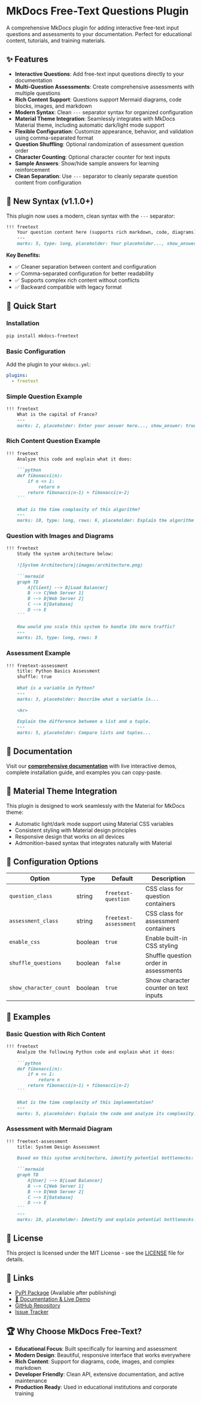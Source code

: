 # MkDocs Free-Text Questions Plugin

A comprehensive MkDocs plugin for adding interactive free-text input questions and assessments to your documentation. Perfect for educational content, tutorials, and training materials.

## ✨ Features

- **Interactive Questions**: Add free-text input questions directly to your documentation
- **Multi-Question Assessments**: Create comprehensive assessments with multiple questions
- **Rich Content Support**: Questions support Mermaid diagrams, code blocks, images, and markdown
- **Modern Syntax**: Clean `---` separator syntax for organized configuration
- **Material Theme Integration**: Seamlessly integrates with MkDocs Material theme, including automatic dark/light mode support
- **Flexible Configuration**: Customize appearance, behavior, and validation using comma-separated format
- **Question Shuffling**: Optional randomization of assessment question order
- **Character Counting**: Optional character counter for text inputs
- **Sample Answers**: Show/hide sample answers for learning reinforcement
- **Clean Separation**: Use `---` separator to cleanly separate question content from configuration

## 📝 New Syntax (v1.1.0+)

This plugin now uses a modern, clean syntax with the `---` separator:

```markdown
!!! freetext
    Your question content here (supports rich markdown, code, diagrams)
    ---
    marks: 5, type: long, placeholder: Your placeholder..., show_answer: true
```

**Key Benefits:**
- ✅ Cleaner separation between content and configuration
- ✅ Comma-separated configuration for better readability
- ✅ Supports complex rich content without conflicts
- ✅ Backward compatible with legacy format

## 🚀 Quick Start

### Installation

```bash
pip install mkdocs-freetext
```

### Basic Configuration

Add the plugin to your `mkdocs.yml`:

```yaml
plugins:
  - freetext
```

### Simple Question Example

```markdown
!!! freetext
    What is the capital of France?
    ---
    marks: 2, placeholder: Enter your answer here..., show_answer: true, answer: Paris is the capital of France.
```

### Rich Content Question Example

```markdown
!!! freetext
    Analyze this code and explain what it does:
    
    ```python
    def fibonacci(n):
        if n <= 1:
            return n
        return fibonacci(n-1) + fibonacci(n-2)
    ```
    
    What is the time complexity of this algorithm?
    ---
    marks: 10, type: long, rows: 6, placeholder: Explain the algorithm and its complexity...
```

### Question with Images and Diagrams

```markdown
!!! freetext
    Study the system architecture below:
    
    ![System Architecture](images/architecture.png)
    
    ```mermaid
    graph TD
        A[Client] --> B[Load Balancer]
        B --> C[Web Server 1]
        B --> D[Web Server 2]
        C --> E[Database]
        D --> E
    ```
    
    How would you scale this system to handle 10x more traffic?
    ---
    marks: 15, type: long, rows: 8
```

### Assessment Example

```markdown
!!! freetext-assessment
    title: Python Basics Assessment
    shuffle: true
    
    What is a variable in Python?
    ---
    marks: 3, placeholder: Describe what a variable is...
    
    <hr>
    
    Explain the difference between a list and a tuple.
    ---
    marks: 5, placeholder: Compare lists and tuples...
```

## 📖 Documentation

Visit our **[comprehensive documentation](https://d-kearsey.github.io/mkdocs-freetext/)** with live interactive demos, complete installation guide, and examples you can copy-paste.

## 🎨 Material Theme Integration

This plugin is designed to work seamlessly with the Material for MkDocs theme:

- Automatic light/dark mode support using Material CSS variables
- Consistent styling with Material design principles
- Responsive design that works on all devices
- Admonition-based syntax that integrates naturally with Material

## 🔧 Configuration Options

| Option | Type | Default | Description |
|--------|------|---------|-------------|
| `question_class` | string | `freetext-question` | CSS class for question containers |
| `assessment_class` | string | `freetext-assessment` | CSS class for assessment containers |
| `enable_css` | boolean | `true` | Enable built-in CSS styling |
| `shuffle_questions` | boolean | `false` | Shuffle question order in assessments |
| `show_character_count` | boolean | `true` | Show character counter on text inputs |

## 🌟 Examples

### Basic Question with Rich Content

```markdown
!!! freetext
    Analyze the following Python code and explain what it does:
    
    ```python
    def fibonacci(n):
        if n <= 1:
            return n
        return fibonacci(n-1) + fibonacci(n-2)
    ```
    
    What is the time complexity of this implementation?
    ---
    marks: 5, placeholder: Explain the code and analyze its complexity...
```

### Assessment with Mermaid Diagram

```markdown
!!! freetext-assessment
    title: System Design Assessment
    
    Based on this system architecture, identify potential bottlenecks:
    
    ```mermaid
    graph TD
        A[User] --> B[Load Balancer]
        B --> C[Web Server 1]
        B --> D[Web Server 2]
        C --> E[Database]
        D --> E
    ```
    ---
    marks: 10, placeholder: Identify and explain potential bottlenecks...
```

## 📄 License

This project is licensed under the MIT License - see the [LICENSE](LICENSE) file for details.

## 🔗 Links

- [PyPI Package](https://pypi.org/project/mkdocs-freetext/) (Available after publishing)
- [📖 Documentation & Live Demo](https://d-kearsey.github.io/mkdocs-freetext/)
- [GitHub Repository](https://github.com/D-Kearsey/mkdocs-freetext)
- [Issue Tracker](https://github.com/D-Kearsey/mkdocs-freetext/issues)

## 🏆 Why Choose MkDocs Free-Text?

- **Educational Focus**: Built specifically for learning and assessment
- **Modern Design**: Beautiful, responsive interface that works everywhere
- **Rich Content**: Support for diagrams, code, images, and complex markdown
- **Developer Friendly**: Clean API, extensive documentation, and active maintenance
- **Production Ready**: Used in educational institutions and corporate training

